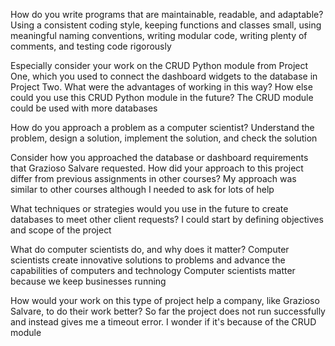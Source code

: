 How do you write programs that are maintainable, readable, and adaptable? 
Using a consistent coding style, keeping functions and classes small, using meaningful naming conventions,
writing modular code, writing plenty of comments, and testing code rigorously

Especially consider your work on the CRUD Python module from Project One, which you used to connect the dashboard widgets to the database in Project Two. 
What were the advantages of working in this way? How else could you use this CRUD Python module in the future?
The CRUD module could be used with more databases

How do you approach a problem as a computer scientist? 
Understand the problem, design a solution, implement the solution, and check the solution

Consider how you approached the database or dashboard requirements that Grazioso Salvare requested. 
How did your approach to this project differ from previous assignments in other courses?
My approach was similar to other courses although I needed to ask for lots of help

What techniques or strategies would you use in the future to create databases to meet other client requests?
I could start by defining objectives and scope of the project

What do computer scientists do, and why does it matter? 
Computer scientists create innovative solutions to problems and advance the capabilities of computers and technology
Computer scientists matter because we keep businesses running

How would your work on this type of project help a company, like Grazioso Salvare, to do their work better?
So far the project does not run successfully and instead gives me a timeout error. I wonder if it's because of the CRUD module
